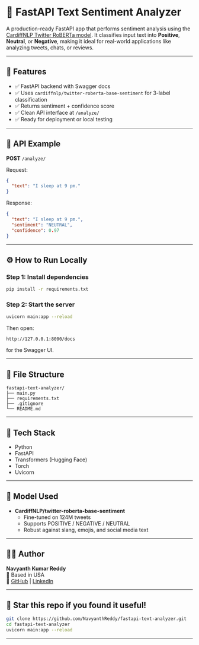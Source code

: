 # 🧠 FastAPI Text Sentiment Analyzer

A production-ready FastAPI app that performs sentiment analysis using the [CardiffNLP Twitter RoBERTa model](https://huggingface.co/cardiffnlp/twitter-roberta-base-sentiment). It classifies input text into **Positive**, **Neutral**, or **Negative**, making it ideal for real-world applications like analyzing tweets, chats, or reviews.

---

## 🚀 Features

- ✅ FastAPI backend with Swagger docs
- ✅ Uses `cardiffnlp/twitter-roberta-base-sentiment` for 3-label classification
- ✅ Returns sentiment + confidence score
- ✅ Clean API interface at `/analyze/`
- ✅ Ready for deployment or local testing

---

## 🧪 API Example

**POST** `/analyze/`

Request:
```json
{
  "text": "I sleep at 9 pm."
}
```

Response:
```json
{
  "text": "I sleep at 9 pm.",
  "sentiment": "NEUTRAL",
  "confidence": 0.97
}
```

---

## ⚙️ How to Run Locally

### Step 1: Install dependencies

```bash
pip install -r requirements.txt
```

### Step 2: Start the server

```bash
uvicorn main:app --reload
```

Then open:

```
http://127.0.0.1:8000/docs
```

for the Swagger UI.

---

## 📁 File Structure

```
fastapi-text-analyzer/
├── main.py
├── requirements.txt
├── .gitignore
└── README.md
```

---

## 🧠 Tech Stack

- Python
- FastAPI
- Transformers (Hugging Face)
- Torch
- Uvicorn

---

## 📌 Model Used

- **CardiffNLP/twitter-roberta-base-sentiment**
  - Fine-tuned on 124M tweets
  - Supports POSITIVE / NEGATIVE / NEUTRAL
  - Robust against slang, emojis, and social media text

---

## 👨‍💻 Author

**Navyanth Kumar Reddy**  
📍 Based in USA  
🔗 [GitHub](https://github.com/NavyanthReddy) | [LinkedIn](https://linkedin.com/in/NavyanthReddy)

---

## 🌟 Star this repo if you found it useful!

```bash
git clone https://github.com/NavyanthReddy/fastapi-text-analyzer.git
cd fastapi-text-analyzer
uvicorn main:app --reload
```

---
